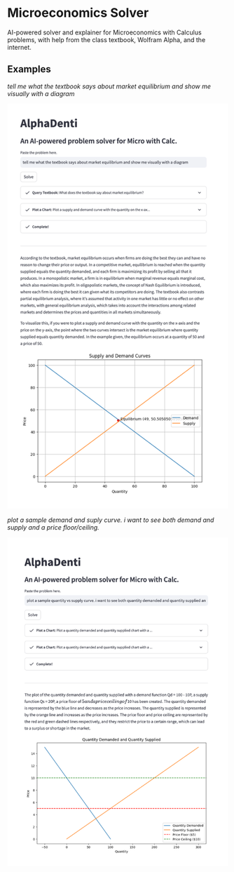 # Microeconomics Solver

AI-powered solver and explainer for Microeconomics with Calculus problems, with help from the class textbook, Wolfram Alpha, and the internet.

## Examples

_tell me what the textbook says about market equilibrium and show me visually with a diagram_

![example](readme-content/equilibrium.png)

_plot a sample demand and suply curve. i want to see both demand and supply and a price floor/ceiling._

![example](readme-content/pricefloor.png)